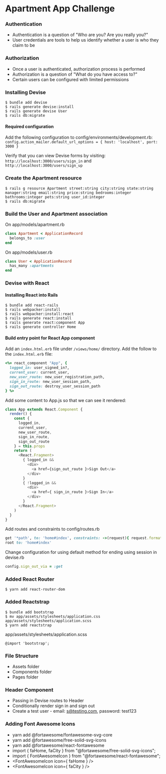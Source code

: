 # Apartment App Challenge

### Authentication
- Authentication is a question of "Who are you? Are you really you?"
- User credentials are tools to help us identify whether a user is who they claim to be

### Authorization
- Once a user is authenticated, authorization process is performed
- Authorization is a question of "What do you have access to?"
- Certain users can be configured with limited permissions

### Installing Devise
```
$ bundle add devise
$ rails generate devise:install
$ rails generate devise User
$ rails db:migrate
```

#### Required configuration
Add the following configuration to config/environments/development.rb:
`config.action_mailer.default_url_options = { host: 'localhost', port: 3000 }`

Verify that you can view Devise forms by visiting:
`http://localhost:3000/users/sign_in` and `http://localhost:3000/users/sign_up`

### Create the Apartment resource
```
$ rails g resource Apartment street:string city:string state:string manager:string email:string price:string bedrooms:integer bathrooms:integer pets:string user_id:integer
$ rails db:migrate
```

### Build the User and Apartment association
On app/models/apartment.rb
```ruby
class Apartment < ApplicationRecord
  belongs_to :user
end
```

On app/models/user.rb
```ruby
class User < ApplicationRecord
  has_many :apartments
end
```

### Devise with React

#### Installing React into Rails
```
$ bundle add react-rails
$ rails webpacker:install
$ rails webpacker:install:react
$ rails generate react:install
$ rails generate react:component App
$ rails generate controller Home
```

#### Build entry point for React App component
Add an `index.html.erb` file under `/views/home/` directory.
Add the follow to the `index.html.erb` file:
```ruby
<%= react_component "App", {
  logged_in: user_signed_in?,
  current_user: current_user,
  new_user_route: new_user_registration_path,
  sign_in_route: new_user_session_path,
  sign_out_route: destroy_user_session_path
} %>
```

Add some content to App.js so that we can see it rendered:
```javascript
class App extends React.Component {
  render() {
    const {
      logged_in,
      current_user,
      new_user_route,
      sign_in_route,
      sign_out_route
    } = this.props
    return (
      <React.Fragment>
        { logged_in &&
          <div>
            <a href={sign_out_route }>Sign Out</a>
          </div>
        }
        { !logged_in &&
          <div>
            <a href={ sign_in_route }>Sign In</a>
          </div>
        }
      </React.Fragment>
    )
  }
}
```

Add routes and constraints to config/routes.rb
```ruby
get '*path', to: 'home#index', constraints: ->(request){ request.format.html? }
root to: 'home#index'
```

Change configuration for using default method for ending using session in devise.rb
```ruby
config.sign_out_via = :get
```

### Added React Router
```
$ yarn add react-router-dom
```

### Added Reactstrap
```
$ bundle add bootstrap
$ mv app/assets/stylesheets/application.css app/assets/stylesheets/application.scss
$ yarn add reactstrap
```
app/assets/stylesheets/application.scss
```
@import 'bootstrap';
```

### File Structure
- Assets folder
- Components folder
- Pages folder

### Header Component
- Passing in Devise routes to Header
- Conditionally render sign in and sign out
- Create a test user - email: s@testing.com, password: test123


### Adding Font Awesome Icons
- yarn add @fortawesome/fontawesome-svg-core
- yarn add @fortawesome/free-solid-svg-icons
- yarn add @fortawesome/react-fontawesome
- import { faHome, faCity } from "@fortawesome/free-solid-svg-icons";
- import { FontAwesomeIcon } from "@fortawesome/react-fontawesome";
- <FontAwesomeIcon icon={ faHome } />
- <FontAwesomeIcon icon={ faCity } />
